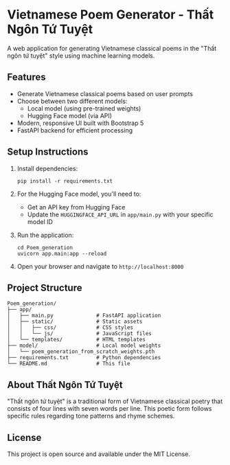 # Vietnamese Poem Generator - Thất Ngôn Tứ Tuyệt

A web application for generating Vietnamese classical poems in the "Thất ngôn tứ tuyệt" style using machine learning models.

## Features

- Generate Vietnamese classical poems based on user prompts
- Choose between two different models:
  - Local model (using pre-trained weights)
  - Hugging Face model (via API)
- Modern, responsive UI built with Bootstrap 5
- FastAPI backend for efficient processing

## Setup Instructions

1. Install dependencies:
   ```
   pip install -r requirements.txt
   ```

2. For the Hugging Face model, you'll need to:
   - Get an API key from Hugging Face
   - Update the `HUGGINGFACE_API_URL` in `app/main.py` with your specific model ID

3. Run the application:
   ```
   cd Poem_generation
   uvicorn app.main:app --reload
   ```

4. Open your browser and navigate to `http://localhost:8000`

## Project Structure

```
Poem_generation/
├── app/
│   ├── main.py              # FastAPI application
│   ├── static/              # Static assets
│   │   ├── css/             # CSS styles
│   │   └── js/              # JavaScript files
│   └── templates/           # HTML templates
├── model/                   # Local model weights
│   └── poem_generation_from_scratch_weights.pth
├── requirements.txt         # Python dependencies
└── README.md                # This file
```

## About Thất Ngôn Tứ Tuyệt

"Thất ngôn tứ tuyệt" is a traditional form of Vietnamese classical poetry that consists of four lines with seven words per line. This poetic form follows specific rules regarding tone patterns and rhyme schemes.

## License

This project is open source and available under the MIT License.